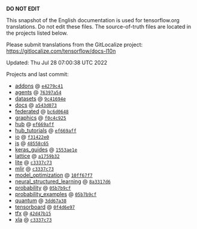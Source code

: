 __DO NOT EDIT__

This snapshot of the English documentation is used for tensorflow.org
translations. Do not edit these files. The source-of-truth files are located in
the projects listed below.

Please submit translations from the GitLocalize project: https://gitlocalize.com/tensorflow/docs-l10n

Updated: Thu Jul 28 07:00:38 UTC 2022

Projects and last commit:

- [addons](https://github.com/tensorflow/addons/tree/master/docs) @ <a href='https://github.com/tensorflow/addons/commit/e4279c414c2ca7365bc24c2033086ba114f1e004'><code>e4279c41</code></a>
- [agents](https://github.com/tensorflow/agents/tree/master/docs) @ <a href='https://github.com/tensorflow/agents/commit/76397a546c1f8bdea1d7690c878fb95e874751a8'><code>76397a54</code></a>
- [datasets](https://github.com/tensorflow/datasets/tree/master/docs) @ <a href='https://github.com/tensorflow/datasets/commit/9c41694e8ad6814dba739ef3153d45068ed55814'><code>9c41694e</code></a>
- [docs](https://github.com/tensorflow/docs/tree/master/site/en) @ <a href='https://github.com/tensorflow/docs/commit/a543d07392fce31e28c4ccb9ccaa8500d1d4d568'><code>a543d073</code></a>
- [federated](https://github.com/tensorflow/federated/tree/main/docs) @ <a href='https://github.com/tensorflow/federated/commit/bc6d0648d5a6362b184a3218c0b971b90e268cca'><code>bc6d0648</code></a>
- [graphics](https://github.com/tensorflow/graphics/tree/master/tensorflow_graphics/g3doc) @ <a href='https://github.com/tensorflow/graphics/commit/f0c4c9256c9b1a6a5337762d763e4910631c65c4'><code>f0c4c925</code></a>
- [hub](https://github.com/tensorflow/hub/tree/master/docs) @ <a href='https://github.com/tensorflow/hub/commit/ef669aff3571798f4b794d6e3d5e6a0e15f0b5c4'><code>ef669aff</code></a>
- [hub_tutorials](https://github.com/tensorflow/hub/tree/master/examples/colab) @ <a href='https://github.com/tensorflow/hub/commit/ef669aff3571798f4b794d6e3d5e6a0e15f0b5c4'><code>ef669aff</code></a>
- [io](https://github.com/tensorflow/io/tree/master/docs) @ <a href='https://github.com/tensorflow/io/commit/f31422e0eeb08e6336411009d316ff9d0d36edf1'><code>f31422e0</code></a>
- [js](https://github.com/tensorflow/tfjs-website/tree/master/docs) @ <a href='https://github.com/tensorflow/tfjs-website/commit/48558c656e6c543a6275995b6287458f70e719a6'><code>48558c65</code></a>
- [keras_guides](https://github.com/tensorflow/docs/tree/snapshot-keras/site/en/guide/keras) @ <a href='https://github.com/tensorflow/docs/commit/1553ae1e4a149be71703e2ee60173b3d1e0e8c00'><code>1553ae1e</code></a>
- [lattice](https://github.com/tensorflow/lattice/tree/master/docs) @ <a href='https://github.com/tensorflow/lattice/commit/a1759b3243131cafca37d46b1977362dec8abee3'><code>a1759b32</code></a>
- [lite](https://github.com/tensorflow/tensorflow/tree/master/tensorflow/lite/g3doc) @ <a href='https://github.com/tensorflow/tensorflow/commit/c3337c73306b2b859d82fe130912f18e6a1c5c23'><code>c3337c73</code></a>
- [mlir](https://github.com/tensorflow/tensorflow/tree/master/tensorflow/compiler/mlir/g3doc) @ <a href='https://github.com/tensorflow/tensorflow/commit/c3337c73306b2b859d82fe130912f18e6a1c5c23'><code>c3337c73</code></a>
- [model_optimization](https://github.com/tensorflow/model-optimization/tree/master/tensorflow_model_optimization/g3doc) @ <a href='https://github.com/tensorflow/model-optimization/commit/10ff67f7601cf667e5c8b9783f23a68244b62ae9'><code>10ff67f7</code></a>
- [neural_structured_learning](https://github.com/tensorflow/neural-structured-learning/tree/master/g3doc) @ <a href='https://github.com/tensorflow/neural-structured-learning/commit/8a3317d61eb577ce73b04b4145a8acc330b1cf5e'><code>8a3317d6</code></a>
- [probability](https://github.com/tensorflow/probability/tree/main/tensorflow_probability/g3doc) @ <a href='https://github.com/tensorflow/probability/commit/05b7b9cfbde66d993c9ed6f9540e316990ca087d'><code>05b7b9cf</code></a>
- [probability_examples](https://github.com/tensorflow/probability/tree/main/tensorflow_probability/examples/jupyter_notebooks) @ <a href='https://github.com/tensorflow/probability/commit/05b7b9cfbde66d993c9ed6f9540e316990ca087d'><code>05b7b9cf</code></a>
- [quantum](https://github.com/tensorflow/quantum/tree/master/docs) @ <a href='https://github.com/tensorflow/quantum/commit/3dd67a38611c2987ba6dfb0577d7286114b1d53a'><code>3dd67a38</code></a>
- [tensorboard](https://github.com/tensorflow/tensorboard/tree/master/docs) @ <a href='https://github.com/tensorflow/tensorboard/commit/0f4d6e9761a1cb3d5188ab56e82d2eca85c656a6'><code>0f4d6e97</code></a>
- [tfx](https://github.com/tensorflow/tfx/tree/master/docs) @ <a href='https://github.com/tensorflow/tfx/commit/42d47b15dd3162d06d072249bbba3d85de749fd6'><code>42d47b15</code></a>
- [xla](https://github.com/tensorflow/tensorflow/tree/master/tensorflow/compiler/xla/g3doc) @ <a href='https://github.com/tensorflow/tensorflow/commit/c3337c73306b2b859d82fe130912f18e6a1c5c23'><code>c3337c73</code></a>

